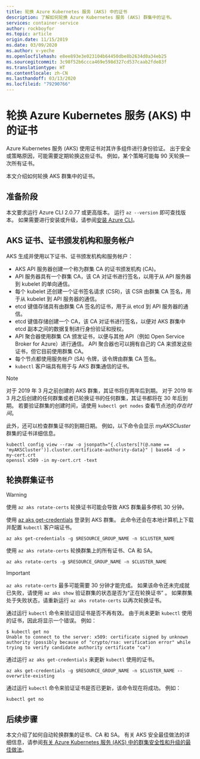 ```yaml
---
title: 轮换 Azure Kubernetes 服务 (AKS) 中的证书
description: 了解如何轮换 Azure Kubernetes 服务 (AKS) 群集中的证书。
services: container-service
author: rockboyfor
ms.topic: article
origin.date: 11/15/2019
ms.date: 03/09/2020
ms.author: v-yeche
ms.openlocfilehash: e8ee893e3e023104b64450dbe8b2634d0a34eb25
ms.sourcegitcommit: 3c98f52b6ccca469e598d327cd537caab2fde83f
ms.translationtype: HT
ms.contentlocale: zh-CN
ms.lasthandoff: 03/13/2020
ms.locfileid: "79290766"
---
```

<!--NOT SUITABLE FOR MOONCAKE-->
<!--REASON: PRODUCTION TEAM NOTIFIED-->
# <a name="rotate-certificates-in-azure-kubernetes-service-aks"></a>轮换 Azure Kubernetes 服务 (AKS) 中的证书

Azure Kubernetes 服务 (AKS) 使用证书对其许多组件进行身份验证。 出于安全或策略原因，可能需要定期轮换这些证书。 例如，某个策略可能每 90 天轮换一次所有证书。

本文介绍如何轮换 AKS 群集中的证书。

## <a name="before-you-begin"></a>准备阶段

本文要求运行 Azure CLI 2.0.77 或更高版本。 运行 `az --version` 即可查找版本。 如果需要进行安装或升级，请参阅[安装 Azure CLI][azure-cli-install]。

## <a name="aks-certificates-certificate-authorities-and-service-accounts"></a>AKS 证书、证书颁发机构和服务帐户

AKS 生成并使用以下证书、证书颁发机构和服务帐户：

* AKS API 服务器创建一个称为群集 CA 的证书颁发机构 (CA)。
* API 服务器具有一个群集 CA，该 CA 对证书进行签名，以用于从 API 服务器到 kubelet 的单向通信。
* 每个 kubelet 还创建一个证书签名请求 (CSR)，该 CSR 由群集 CA 签名，用于从 kubelet 到 API 服务器的通信。
* etcd 键值存储具有由群集 CA 签名的证书，用于从 etcd 到 API 服务器的通信。
* etcd 键值存储创建一个 CA，该 CA 对证书进行签名，以便对 AKS 群集中 etcd 副本之间的数据复制进行身份验证和授权。
* API 聚合器使用群集 CA 颁发证书，以便与其他 API（例如 Open Service Broker for Azure）进行通信。 API 聚合器也可以拥有自己的 CA 来颁发这些证书，但它目前使用群集 CA。
* 每个节点都使用服务帐户 (SA) 令牌，该令牌由群集 CA 签名。
* `kubectl` 客户端具有用于与 AKS 群集通信的证书。

> [!NOTE]
> 对于 2019 年 3 月之前创建的 AKS 群集，其证书将在两年后到期。 对于 2019 年 3 月之后创建的任何群集或者已轮换证书的任何群集，其证书都将在 30 年后到期。 若要验证群集的创建时间，请使用 `kubectl get nodes` 查看节点池的*存在时间*。
> 
> 此外，还可以检查群集证书的到期日期。 例如，以下命令会显示 *myAKSCluster* 群集的证书详细信息。
> ```console
> kubectl config view --raw -o jsonpath="{.clusters[?(@.name == 'myAKSCluster')].cluster.certificate-authority-data}" | base64 -d > my-cert.crt
> openssl x509 -in my-cert.crt -text
> ```

## <a name="rotate-your-cluster-certificates"></a>轮换群集证书

> [!WARNING]
> 使用 `az aks rotate-certs` 轮换证书可能会导致 AKS 群集最多停机 30 分钟。

使用 [az aks get-credentials][az-aks-get-credentials] 登录到 AKS 群集。 此命令还会在本地计算机上下载并配置 `kubectl` 客户端证书。

```console
az aks get-credentials -g $RESOURCE_GROUP_NAME -n $CLUSTER_NAME
```

使用 `az aks rotate-certs` 轮换群集上的所有证书、CA 和 SA。

```console
az aks rotate-certs -g $RESOURCE_GROUP_NAME -n $CLUSTER_NAME
```

> [!IMPORTANT]
> `az aks rotate-certs` 最多可能需要 30 分钟才能完成。 如果该命令还未完成就已失败，请使用 `az aks show` 验证群集的状态是否为“正在轮换证书”  。 如果群集处于失败状态，请重新运行 `az aks rotate-certs` 以再次轮换证书。

通过运行 `kubectl` 命令来验证旧证书是否不再有效。 由于尚未更新 `kubectl` 使用的证书，因此将显示一个错误。  例如：

```console
$ kubectl get no
Unable to connect to the server: x509: certificate signed by unknown authority (possibly because of "crypto/rsa: verification error" while trying to verify candidate authority certificate "ca")
```

通过运行 `az aks get-credentials` 来更新 `kubectl` 使用的证书。

```console
az aks get-credentials -g $RESOURCE_GROUP_NAME -n $CLUSTER_NAME --overwrite-existing
```

通过运行 `kubectl` 命令来验证证书是否已更新，该命令现在将成功。 例如：

```console
kubectl get no
```

<!--Not Available on [Azure Dev Spaces][dev-spaces]-->
<!--Not Available on [update certificates related to those services][dev-spaces-rotate]-->

## <a name="next-steps"></a>后续步骤

本文介绍了如何自动轮换群集的证书、CA 和 SA。 有关 AKS 安全最佳做法的详细信息，请参阅[有关 Azure Kubernetes 服务 (AKS) 中的群集安全性和升级的最佳做法][aks-best-practices-security-upgrades]。

[azure-cli-install]: https://docs.azure.cn/cli/install-azure-cli?view=azure-cli-latest
[az-aks-get-credentials]: https://docs.microsoft.com/cli/azure/aks?view=azure-cli-latest#az-aks-get-credentials
[az-extension-add]: https://docs.azure.cn/cli/extension?view=azure-cli-latest#az-extension-add
[az-extension-update]: https://docs.azure.cn/cli/extension?view=azure-cli-latest#az-extension-update
[aks-best-practices-security-upgrades]: operator-best-practices-cluster-security.md

<!--Not Available on [dev-spaces]: /dev-spaces/-->
<!--Not Available on [dev-spaces-rotate]: ../dev-spaces/troubleshooting.md#error-using-dev-spaces-after-rotating-aks-certificates-->

<!-- Update_Description: new article about certificate rotation -->
<!--NEW.date: 01/13/2020-->
